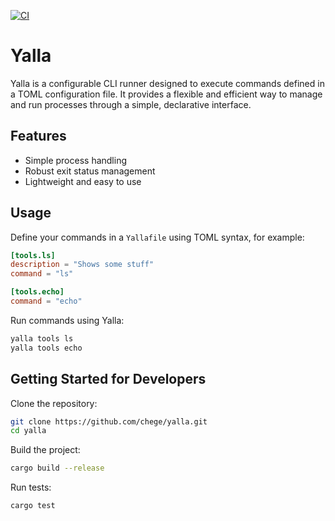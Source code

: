[![CI](https://github.com/chege/yalla/actions/workflows/ci.yaml/badge.svg)](https://github.com/chege/yalla/actions/workflows/ci.yaml)

# Yalla

Yalla is a configurable CLI runner designed to execute commands defined in a TOML configuration file. It provides a
flexible and efficient way to manage and run processes through a simple, declarative interface.

## Features

- Simple process handling
- Robust exit status management
- Lightweight and easy to use

## Usage

Define your commands in a `Yallafile` using TOML syntax, for example:

```toml
[tools.ls]
description = "Shows some stuff"
command = "ls"

[tools.echo]
command = "echo"
```

Run commands using Yalla:

```bash
yalla tools ls
yalla tools echo
```

## Getting Started for Developers

Clone the repository:

```bash
git clone https://github.com/chege/yalla.git
cd yalla
```

Build the project:

```bash
cargo build --release
```

Run tests:

```bash
cargo test
```
